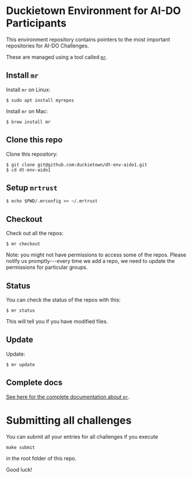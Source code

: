# Duckietown Environment for AI-DO Participants

This environment repository contains pointers to the most important repositories for AI-DO Challenges.

These are managed using a tool called [`mr`][mr].

## Install `mr`

Install `mr` on Linux:

    $ sudo apt install myrepos

Install `mr` on Mac:

    $ brew install mr

## Clone this repo

Clone this repository:

    $ git clone git@github.com:duckietown/dt-env-aido1.git
    $ cd dt-env-aido1

## Setup `mrtrust`


    $ echo $PWD/.mrconfig >> ~/.mrtrust

## Checkout

Check out all the repos:

    $ mr checkout

Note: you might not have permissions to access some of the repos.
Please notify us promptly---every time we add a repo, we need to update the permissions for particular groups.

## Status

You can check the status of the repos with this:

    $ mr status

This will tell you if you have modified files.

## Update

Update:

    $ mr update


## Complete docs

[See here for the complete documentation about `mr`][docs].

# Submitting all challenges

You can submit all your entries for all challenges if you execute

`make submit`

in the root folder of this repo.

Good luck!



[mr]: https://github.com/RichiH/myrepos
[docs]: http://myrepos.branchable.com/
